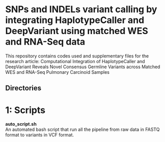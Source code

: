 # SNPs and INDELs variant calling by integrating HaplotypeCaller and DeepVariant using matched WES and RNA-Seq data
This repository contains codes used and supplementary files for the research article: Computational Integration of HaplotypeCaller and DeepVariant Reveals Novel Consensus Germline Variants across Matched WES and RNA-Seq Pulmonary Carcinoid Samples

## Directories
# 1: Scripts
**auto_script.sh**  
An automated bash script that run all the pipeline from raw data in FASTQ format to variants in VCF format.  


